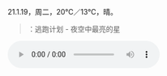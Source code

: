 <link href="../../css/style.css" rel="stylesheet" type="text/css" />

<link href="../../css/font-awesome.min.css" rel="stylesheet" type="text/css" />

<span class="fzzy">21.1.19，周二，20℃／13℃，晴。

> <i class="fa fa-music"></i>：逃跑计划 - 夜空中最亮的星

<audio src="http://m10.music.126.net/20210119230330/545b49f6ba9eb5569b0d0d7a6fe28cb1/ymusic/67a7/1920/cad6/a19f11f01c2fc0c7ead033b2ace15eb7.mp3" controls></audio>

